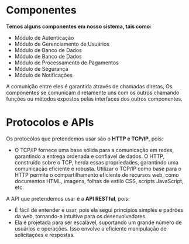 # Componentes
**Temos alguns componentes em nosso sistema, tais como:**  
- Módulo de Autenticação  
- Módulo de Gerenciamento de Usuários  
- Módulo de Banco de Dados  
- Módulo de Banco de Dados  
- Módulo de Processamento de Pagamentos  
- Módulo de Segurança  
- Módulo de Notificações  
  
A comunição entre eles é garantida através de chamadas diretas, Os componentes se comunicam diretamente uns com os outros chamando funções ou métodos expostos pelas interfaces dos outros componentes.

# Protocolos e APIs

Os protocólos que pretendemos usar são o **HTTP e TCP/IP**, pois:  
- O TCP/IP fornece uma base sólida para a comunicação em redes, garantindo a entrega ordenada e confiável de dados. O HTTP, construído sobre o TCP, herda essas propriedades, garantindo uma comunicação eficiente e robusta. Utilizar o TCP/IP como base para o HTTP permite o compartilhamento eficiente de recursos web, como documentos HTML, imagens, folhas de estilo CSS, scripts JavaScript, etc.  
  
A API que pretendemos usar é a **API RESTful**, pois:
- É fácil de entender e usar, pois ela segui princípios simples e padrões da web, tornando-a intuitiva para os desenvolvedores.  
- Ela é projetada para ser escalável, suportando um grande número de usuários e operações. Isso envolve a eficiente manipulação de solicitações e respostas.    